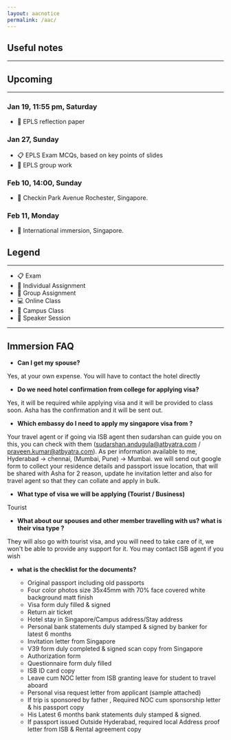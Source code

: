 ```yaml
---
layout: aacnotice
permalink: /aac/
---
```


## Useful notes

----

## Upcoming

----

### Jan 19, 11:55 pm, Saturday
* :bust_in_silhouette: EPLS reflection paper

### Jan 27, Sunday
* :clipboard: EPLS Exam MCQs, based on key points of slides
* :busts_in_silhouette: EPLS group work

### Feb 10, 14:00, Sunday
* :school: Checkin Park Avenue Rochester, Singapore.

### Feb 11, Monday
* :school: International immersion, Singapore.


## Legend

----
* :clipboard: Exam
* :bust_in_silhouette: Individual Assignment
* :busts_in_silhouette: Group Assignment
* :computer: Online Class
* :school: Campus Class
* :microphone: Speaker Session

-----
## Immersion FAQ

- **Can I get my spouse?**
  
 Yes, at your own expense. You will have to contact the hotel directly

- **Do we need hotel confirmation from college for applying visa?**

 Yes, it will be required while applying visa and it will be provided to class soon. Asha has the confirmation and it will be sent out.

 - **Which embassy do I need to apply my singapore visa from ?**

Your travel agent or if going via ISB agent then sudarshan can guide you on this, you can check with them (sudarshan.andugula@atbyatra.com / praveen.kumar@atbyatra.com). As per information available to me, Hyderabad -> chennai, (Mumbai, Pune) -> Mumbai. we will send out google form to collect your residence details and passport issue location, that will be shared with Asha for 2 reason, update he invitation letter and also for travel agent so that they can collate and apply in bulk.

- **What type of visa we will be applying (Tourist / Business)**

Tourist

 - **What about our spouses and other member travelling with us? what is their visa type ?**

They will also go with tourist visa, and you will need to take care of it, we won't be able to provide any support for it. You may contact ISB agent if you wish

- **what is the checklist for the documents?**

  * Original passport including old passports
  *    Four color photos size 35x45mm with 70% face covered white background matt finish
  *    Visa form duly filled & signed
  *    Return air ticket
  *    Hotel stay in Singapore/Campus address/Stay address
  *    Personal bank statements duly stamped & signed by banker for latest 6 months
  *    Invitation letter from Singapore
  *    V39 form duly completed & signed scan copy from Singapore 
  *    Authorization form
  *    Questionnaire form duly filled
  *    ISB ID card copy
  *    Leave cum NOC letter from ISB granting leave for student to travel aboard
  *    Personal visa request letter from applicant (sample attached)
  *    If trip is sponsored by father , Required NOC cum sponsorship letter & his passport copy
  *    His Latest 6 months bank statements duly stamped & signed.
  *    If passport issued Outside Hyderabad, required local Address proof letter from ISB & Rental agreement copy 
